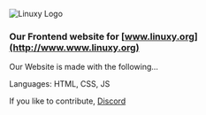 ![Linuxy Logo](https://gitlab.com/linuxy-dev/website/raw/master/assist/assists/Linuxy_LOGO_BLUE.png)


### Our Frontend website for [www.linuxy.org](http://www.www.linuxy.org)

Our Website is made with the following...

Languages: HTML, CSS, JS

If you like to contribute, [Discord](https://discord.gg/HGhtcfv8H4)